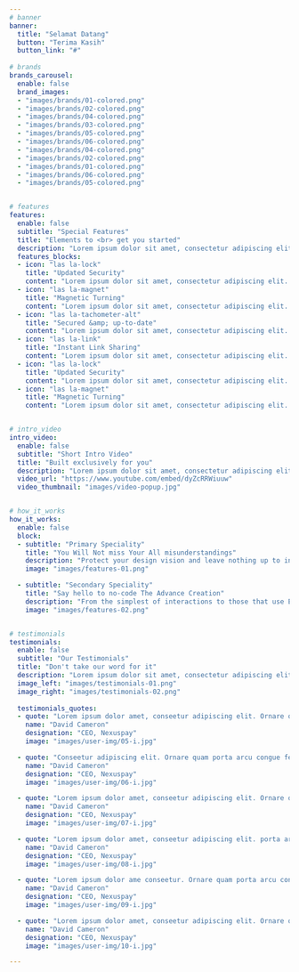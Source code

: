 ```yaml
---
# banner
banner:
  title: "Selamat Datang"
  button: "Terima Kasih"
  button_link: "#"
  
# brands
brands_carousel:
  enable: false
  brand_images:
  - "images/brands/01-colored.png"
  - "images/brands/02-colored.png"
  - "images/brands/04-colored.png"
  - "images/brands/03-colored.png"
  - "images/brands/05-colored.png"
  - "images/brands/06-colored.png"
  - "images/brands/04-colored.png"
  - "images/brands/02-colored.png"
  - "images/brands/01-colored.png"
  - "images/brands/06-colored.png"
  - "images/brands/05-colored.png"


# features
features:
  enable: false
  subtitle: "Special Features"
  title: "Elements to <br> get you started"
  description: "Lorem ipsum dolor sit amet, consectetur adipiscing elit. Morbi egestas <br> Werat viverra id et aliquet. vulputate egestas sollicitudin."
  features_blocks:
  - icon: "las la-lock"
    title: "Updated Security"
    content: "Lorem ipsum dolor sit amet, consectetur adipiscing elit. Neque enim id diam ornare volutpat in sagitis, aliquet. Arcu cursus"
  - icon: "las la-magnet"
    title: "Magnetic Turning"
    content: "Lorem ipsum dolor sit amet, consectetur adipiscing elit. Neque enim id diam ornare volutpat in sagitis, aliquet. Arcu cursus"
  - icon: "las la-tachometer-alt"
    title: "Secured &amp; up-to-date"
    content: "Lorem ipsum dolor sit amet, consectetur adipiscing elit. Neque enim id diam ornare volutpat in sagitis, aliquet. Arcu cursus"
  - icon: "las la-link"
    title: "Instant Link Sharing"
    content: "Lorem ipsum dolor sit amet, consectetur adipiscing elit. Neque enim id diam ornare volutpat in sagitis, aliquet. Arcu cursus"
  - icon: "las la-lock"
    title: "Updated Security"
    content: "Lorem ipsum dolor sit amet, consectetur adipiscing elit. Neque enim id diam ornare volutpat in sagitis, aliquet. Arcu cursus"
  - icon: "las la-magnet"
    title: "Magnetic Turning"
    content: "Lorem ipsum dolor sit amet, consectetur adipiscing elit. Neque enim id diam ornare volutpat in sagitis, aliquet. Arcu cursus"


# intro_video
intro_video:   
  enable: false
  subtitle: "Short Intro Video"
  title: "Built exclusively for you"
  description: "Lorem ipsum dolor sit amet, consectetur adipiscing elit. Morbi egestas <br> Werat viverra id et aliquet. vulputate egestas sollicitudin."
  video_url: "https://www.youtube.com/embed/dyZcRRWiuuw"
  video_thumbnail: "images/video-popup.jpg"


# how_it_works
how_it_works:   
  enable: false
  block:
  - subtitle: "Primary Speciality"
    title: "You Will Not miss Your All misunderstandings"
    description: "Protect your design vision and leave nothing up to interpretation with interaction recipes. Quickly share and access all your team members interactions by using libraries, ensuring consistency throughout the."
    image: "images/features-01.png"

  - subtitle: "Secondary Speciality"
    title: "Say hello to no-code The Advance Creation"
    description: "From the simplest of interactions to those that use Excel-gradeing formulas, ProtoPie can handle them all. Make mind-blowing of New interactions everyday without ever having to write any new code."
    image: "images/features-02.png"


# testimonials
testimonials:   
  enable: false
  subtitle: "Our Testimonials"
  title: "Don't take our word for it"
  description: "Lorem ipsum dolor sit amet, consectetur adipiscing elit. Morbi egestas <br> Werat viverra id et aliquet. vulputate egestas sollicitudin."
  image_left: "images/testimonials-01.png"
  image_right: "images/testimonials-02.png"
  
  testimonials_quotes:
  - quote: "Lorem ipsum dolor amet, conseetur adipiscing elit. Ornare quam porta arcu congue felis volutpat. Vitae lectudbfs dolor faucibus"
    name: "David Cameron"
    designation: "CEO, Nexuspay"
    image: "images/user-img/05-i.jpg"

  - quote: "Conseetur adipiscing elit. Ornare quam porta arcu congue felis volutpat. Vitae lectudbfs pellentesque vitae dolor faucibus"
    name: "David Cameron"
    designation: "CEO, Nexuspay"
    image: "images/user-img/06-i.jpg"

  - quote: "Lorem ipsum dolor amet, conseetur adipiscing elit. Ornare quam porta arcu congue felis volutpat. Vitae lectudbfs pellentesque vitae dolor"
    name: "David Cameron"
    designation: "CEO, Nexuspay"
    image: "images/user-img/07-i.jpg"

  - quote: "Lorem ipsum dolor amet, conseetur adipiscing elit. porta arcu congue felis volutpat. Vitae lectudbfs pellentesque vitae dolor faucibus"
    name: "David Cameron"
    designation: "CEO, Nexuspay"
    image: "images/user-img/08-i.jpg"

  - quote: "Lorem ipsum dolor ame conseetur. Ornare quam porta arcu congue felis volutpat. Vitae lectudbfs pellentesque vitae dolor faucibus"
    name: "David Cameron"
    designation: "CEO, Nexuspay"
    image: "images/user-img/09-i.jpg"

  - quote: "Lorem ipsum dolor amet, conseetur adipiscing elit. Ornare quam porta arcu congue lectudbfs pellentesque vitae dolor faucibus"
    name: "David Cameron"
    designation: "CEO, Nexuspay"
    image: "images/user-img/10-i.jpg"

---
```

